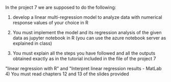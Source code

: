 In the project 7 we are supposed to do the following:


1) develop a linear multi-regression model to analyze data  with numerical response values of your choice in R 

2) You  must implement the model and its regression analysis of the given data as jupyter notebook in R (you can use the azure notebook server as explained in class)

3) You must explain all the steps you have followed and all the outputs obtained exactly as in the tutorial included in the file of the project 7

"linear regression with R" and "Interpret linear regression results - MatLab 
4) You must read chapters 12 and 13 of the  slides provided
